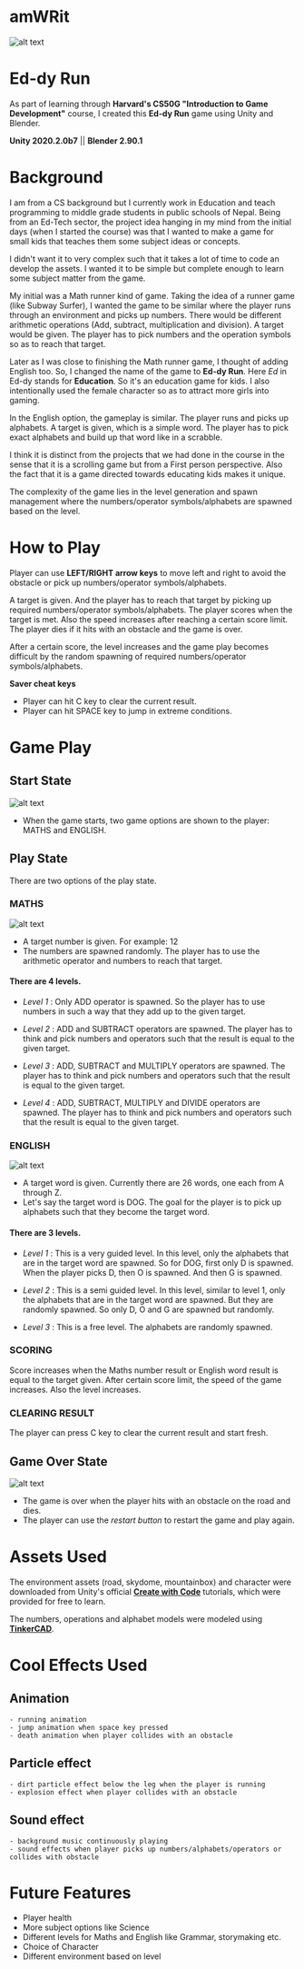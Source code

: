 # amWRit

![alt text](https://github.com/me50/amWRit/blob/games50/assignments/2020/x/final/game_screenshots/game_english.PNG "Ed-dy Run | amWRit")

# Ed-dy Run

As part of learning through __Harvard's CS50G "Introduction to Game Development"__ course, I created this __Ed-dy Run__ game using Unity and Blender.

__Unity 2020.2.0b7__ || __Blender 2.90.1__

# Background
I am from a CS background but I currently work in Education and teach programming to middle grade students in public schools of Nepal. Being from an Ed-Tech sector, the project idea hanging in my mind from the initial days (when I started the course) was that I wanted to make a game for small kids that teaches them some subject ideas or concepts. 

I didn't want it to very complex such that it takes a lot of time to code an develop the assets. I wanted it to be simple but complete enough to learn some subject matter from the game.

My initial was a Math runner kind of game. Taking the idea of a runner game (like Subway Surfer), I wanted the game to be similar where the player runs through an environment and picks up numbers. There would be different arithmetic operations (Add, subtract, multiplication and division). A target would be given. The player has to pick numbers and the operation symbols so as to reach that target. 

Later as I was close to finishing the Math runner game, I thought of adding English too. So, I changed the name of the game to __Ed-dy Run__. Here _Ed_ in Ed-dy stands for __Education__. So it's an education game for kids. I also intentionally used the female character so as to attract more girls into gaming. 

In the English option, the gameplay is similar. The player runs and picks up alphabets. A target is given, which is a simple word. The player has to pick exact alphabets and build up that word like in a scrabble. 

I think it is distinct from the projects that we had done in the course in the sense that it is a scrolling game but from a First person perspective. Also the fact that it is a game directed towards educating kids makes it unique. 

The complexity of the game lies in the level generation and spawn management where the numbers/operator symbols/alphabets are spawned based on the level. 

# How to Play
Player can use __LEFT/RIGHT arrow keys__ to move left and right to avoid the obstacle or pick up numbers/operator symbols/alphabets.

A target is given. And the player has to reach that target by picking up required numbers/operator symbols/alphabets. 
The player scores when the target is met. Also the speed increases after reaching a certain score limit.
The player dies if it hits with an obstacle and the game is over.

After a certain score, the level increases and the game play becomes difficult by the random spawning of required numbers/operator symbols/alphabets.

__Saver cheat keys__
- Player can hit C key to clear the current result.
- Player can hit SPACE key to jump in extreme conditions.

# Game Play
## __Start State__
![alt text](https://github.com/me50/amWRit/blob/games50/assignments/2020/x/final/game_screenshots/start.PNG "Start State")
- When the game starts, two game options are shown to the player: MATHS and ENGLISH.

## __Play State__
There are two options of the play state.
### __MATHS__
![alt text](https://github.com/me50/amWRit/blob/games50/assignments/2020/x/final/game_screenshots/game_maths.PNG "Maths Game State")
- A target number is given. For example: 12 
- The numbers are spawned randomly. The player has to use the arithmetic operator and numbers to reach that target.

#### There are 4 levels.
- _Level 1_ :
Only ADD operator is spawned. So the player has to use numbers in such a way that they add up to the given target.

- _Level 2_ :
ADD and SUBTRACT operators are spawned. The player has to think and pick numbers and operators such that the result is equal to the given target.

- _Level 3_ :
ADD, SUBTRACT and MULTIPLY operators are spawned. The player has to think and pick numbers and operators such that the result is equal to the given target.

- _Level 4_ :
ADD, SUBTRACT, MULTIPLY and DIVIDE operators are spawned. The player has to think and pick numbers and operators such that the result is equal to the given target.


### __ENGLISH__
![alt text](https://github.com/me50/amWRit/blob/games50/assignments/2020/x/final/game_screenshots/game_english.PNG "English Game State")
- A target word is given. Currently there are 26 words, one each from A through Z. 
- Let's say the target word is DOG. The goal for the player is to pick up alphabets such that they become the target word.

#### There are 3 levels.
- _Level 1_ : 
This is a very guided level. In this level, only the alphabets that are in the target word are spawned. So for DOG, first only D is spawned. When the player picks D, then O is spawned. And then G is spawned. 

- _Level 2_ :
This is a semi guided level. In this level, similar to level 1, only the alphabets that are in the target word are spawned. But they are randomly spawned. So only D, O and G are spawned but randomly. 

- _Level 3_ :
This is a free level. The alphabets are randomly spawned.


### SCORING
Score increases when the Maths number result or English word result is equal to the target given. 
After certain score limit, the speed of the game increases. Also the level increases.

### CLEARING RESULT
The player can press C key to clear the current result and start fresh. 

## __Game Over State__
![alt text](https://github.com/me50/amWRit/blob/games50/assignments/2020/x/final/game_screenshots/game_over.PNG "Game Over State")
- The game is over when the player hits with an obstacle on the road and dies. 
- The player can use the _restart button_ to restart the game and play again.

# Assets Used
The environment assets (road, skydome, mountainbox) and character were downloaded from Unity's official [__Create with Code__](https://learn.unity.com/course/create-with-code) tutorials, which were provided for free to learn.

The numbers, operations and alphabet models were modeled using [__TinkerCAD__](https://www.tinkercad.com "TinkerCAD").

# Cool Effects Used
## Animation
	- running animation
	- jump animation when space key pressed
	- death animation when player collides with an obstacle

## Particle effect
	- dirt particle effect below the leg when the player is running
	- explosion effect when player collides with an obstacle

## Sound effect
	- background music continuously playing
	- sound effects when player picks up numbers/alphabets/operators or collides with obstacle

# Future Features
- Player health
- More subject options like Science
- Different levels for Maths and English like Grammar, storymaking etc.
- Choice of Character
- Different environment based on level
